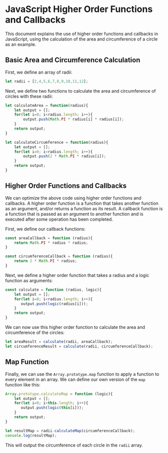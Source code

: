 # JavaScript Higher Order Functions and Callbacks

This document explains the use of higher order functions and callbacks in JavaScript, using the calculation of the area and circumference of a circle as an example.

## Basic Area and Circumference Calculation

First, we define an array of radii:

```javascript
let radii = [2,4,5,6,7,8,9,10,11,12];
```

Next, we define two functions to calculate the area and circumference of circles with these radii:

```javascript
let calculateArea = function(radius){
    let output = [];
    for(let i=0; i<radius.length; i++){
        output.push(Math.PI * radius[i] * radius[i]);
    }
    return output;
}

let calculateCircumference = function(radius){
    let output = [];
    for(let i=0; i<radius.length; i++){
        output.push(2 * Math.PI * radius[i]);
    }
    return output;
}
```

## Higher Order Functions and Callbacks

We can optimize the above code using higher order functions and callbacks. A higher order function is a function that takes another function as an argument, and/or returns a function as its result. A callback function is a function that is passed as an argument to another function and is executed after some operation has been completed.

First, we define our callback functions:

```javascript
const areaCallback = function (radius){
    return Math.PI * radius * radius;
}

const circumferenceCallback = function (radius){
    return 2 * Math.PI * radius;
}
```

Next, we define a higher order function that takes a radius and a logic function as arguments:

```javascript
const calculate = function (radius, logic){
    let output = [];
    for(let i=0; i<radius.length; i++){
       output.push(logic(radius[i])); 
    }
    return output;
}
```

We can now use this higher order function to calculate the area and circumference of the circles:

```javascript
let areaResult = calculate(radii, areaCallback);
let circumferenceResult = calculate(radii, circumferenceCallback);
```

## Map Function

Finally, we can use the `Array.prototype.map` function to apply a function to every element in an array. We can define our own version of the `map` function like this:

```javascript
Array.prototype.calculateMap = function (logic){
    let output = [];
    for(let i=0; i<this.length; i++){
       output.push(logic(this[i])); 
    }
    return output;
}

let resultMap = radii.calculateMap(circumferenceCallback);
console.log(resultMap);
```

This will output the circumference of each circle in the `radii` array.